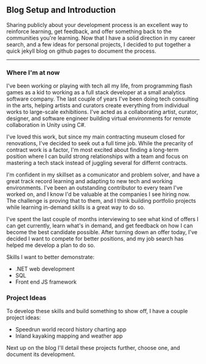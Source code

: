 ## Blog Setup and Introduction

Sharing publicly about your development process is an excellent way to reinforce learning, get feedback, and offer something back to the communities you're learning. Now that I have a solid direction in my career search, and a few ideas for personal projects, I decided to put together a quick jekyll blog on github pages to document the process.

---

### Where I'm at now

I've been working or playing with tech all my life, from programming flash games as a kid to working as a full stack developer at a small analytics software company. The last couple of years I've been doing tech consulting in the arts, helping artists and curators create everything from individual works to large-scale exhibitions. I've acted as a collaborating artist, curator, designer, and software engineer building virtual environments for remote collaboration in Unity using C#.

I've loved this work, but since my main contracting museum closed for renovations, I've decided to seek out a full time job. While the precarity of contract work is a factor, I'm most excited about finding a long-term position where I can build strong relationships with a team and focus on mastering a tech stack instead of juggling several for differnt contracts.

I'm confident in my skillset as a comunicator and problem solver, and have a great track record learning and adapting to new tech and working environments. I've been an outstanding contributor to every team I've worked on, and I know I'd be valuable at the companies I see hiring now. The challenge is proving that to them, and I think building portfolio projects while learning in-demand skills is a great way to do so.

I've spent the last couple of months interviewing to see what kind of offers I can get currently, learn what's in demand, and get feedback on how I can become the best candidate possible. After turning down an offer today, I've decided I want to compete for better positions, and my job search has helped me develop a plan to do so.

Skills I want to better demonstrate:
- .NET web development
- SQL
- Front end JS framework

### Project Ideas

To develop these skills and build something to show off, I have a couple project ideas:

- Speedrun world record history charting app
- Inland kayaking mapping and weather app

Next up on the blog I'll detail these projects further, choose one, and document its development.

